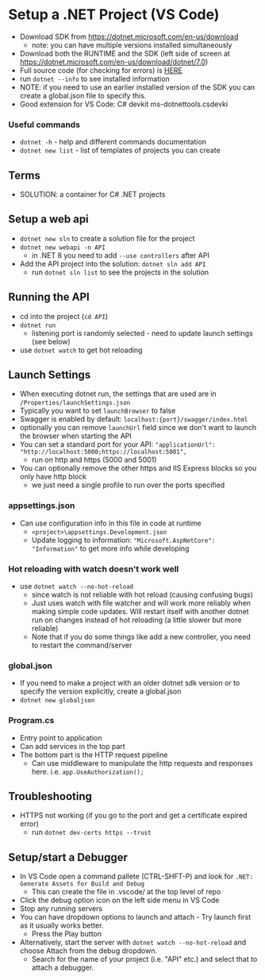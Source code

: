 # Setup a .NET Project (VS Code)

- Download SDK from https://dotnet.microsoft.com/en-us/download
  - note: you can have multiple versions installed simultaneously
- Download both the RUNTIME and the SDK (left side of screen at https://dotnet.microsoft.com/en-us/download/dotnet/7.0)
- Full source code (for checking for errors) is [HERE](https://github.com/TryCatchLearn/DatingApp)
- run `dotnet --info` to see installed information
- NOTE: if you need to use an earlier installed version of the SDK you can create a global.json file to specify this.
- Good extension for VS Code: C# devkit
  ms-dotnettools.csdevki

### Useful commands

- `dotnet -h` - help and different commands documentation
- `dotnet new list` - list of templates of projects you can create

## Terms

- SOLUTION: a container for C# .NET projects

## Setup a web api

- `dotnet new sln` to create a solution file for the project
- `dotnet new webapi -n API`
  - in .NET 8 you need to add `--use controllers` after API
- Add the API project into the solution: `dotnet sln add API`
  - run `dotnet sln list` to see the projects in the solution

## Running the API

- cd into the project (`cd API`)
- `dotnet run`
  - listening port is randomly selected - need to update launch settings (see below)
- use `dotnet watch` to get hot reloading

## Launch Settings

- When executing dotnet run, the settings that are used are in `/Properties/launchSettings.json`
- Typically you want to set `launchBrowser` to false
- Swagger is enabled by default: `localhost:{port}/swagger/index.html`
- optionally you can remove `launchUrl` field since we don't want to launch the browser when starting the API
- You can set a standard port for your API: `"applicationUrl": "http://localhost:5000;https://localhost:5001",`
  - run on http and https (5000 and 5001)
- You can optionally remove the other https and IIS Express blocks so you only have http block
  - we just need a single profile to run over the ports specified

### appsettings.json

- Can use configuration info in this file in code at runtime
  - `<project>\appsettings.Development.json`
  - Update logging to information: `"Microsoft.AspNetCore": "Information"` to get more info while developing

### Hot reloading with watch doesn't work well
- use `dotnet watch --no-hot-reload`
  - since watch is not reliable with hot reload (causing confusing bugs)
  - Just uses watch with file watcher and will work more reliably when making simple code updates. Will restart itself with another dotnet run on changes instead of hot reloading (a little slower but more reliable)
  - Note that if you do some things like add a new controller, you need to restart the command/server
### global.json
- If you need to make a project with an older dotnet sdk version or to specify the version explicitly, create a global.json
- `dotnet new globaljson`

### Program.cs

- Entry point to application
- Can add services in the top part
- The bottom part is the HTTP request pipeline
  - Can use middleware to manipulate the http requests and responses here. i.e. `app.UseAuthorization();`

## Troubleshooting

- HTTPS not working (if you go to the port and get a certificate expired error)
  - run `dotnet dev-certs https --trust`

## Setup/start a Debugger
- In VS Code open a command pallete (CTRL-SHFT-P) and look for `.NET: Generate Assets for Build and Debug`
  - This can create the file in .vscode/ at the top level of repo
- Click the debug option icon on the left side menu in VS Code
- Stop any running servers
- You can have dropdown options to launch and attach - Try launch first as it usually works better.
  - Press the Play button
- Alternatively, start the server with `dotnet watch --no-hot-reload` and choose Attach from the debug dropdown.
  - Search for the name of your project (i.e. "API" etc.) and select that to attach a debugger.
